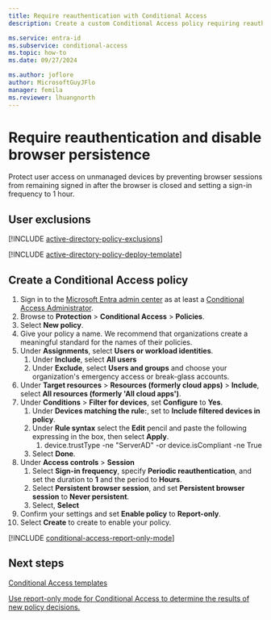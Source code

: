 ```yaml
---
title: Require reauthentication with Conditional Access
description: Create a custom Conditional Access policy requiring reauthentication.

ms.service: entra-id
ms.subservice: conditional-access
ms.topic: how-to
ms.date: 09/27/2024

ms.author: joflore
author: MicrosoftGuyJFlo
manager: femila
ms.reviewer: lhuangnorth
---
```

# Require reauthentication and disable browser persistence

Protect user access on unmanaged devices by preventing browser sessions from remaining signed in after the browser is closed and setting a sign-in frequency to 1 hour.

## User exclusions
[!INCLUDE [active-directory-policy-exclusions](~/includes/entra-policy-exclude-user.md)]

[!INCLUDE [active-directory-policy-deploy-template](~/includes/entra-policy-deploy-template.md)]

## Create a Conditional Access policy

1. Sign in to the [Microsoft Entra admin center](https://entra.microsoft.com) as at least a [Conditional Access Administrator](../role-based-access-control/permissions-reference.md#conditional-access-administrator).
1. Browse to **Protection** > **Conditional Access** > **Policies**.
1. Select **New policy**.
1. Give your policy a name. We recommend that organizations create a meaningful standard for the names of their policies.
1. Under **Assignments**, select **Users or workload identities**.
   1. Under **Include**, select **All users**
   1. Under **Exclude**, select **Users and groups** and choose your organization's emergency access or break-glass accounts.
1. Under **Target resources** > **Resources (formerly cloud apps)** > **Include**, select **All resources (formerly 'All cloud apps')**.
1. Under **Conditions** > **Filter for devices**, set **Configure** to **Yes**. 
   1. Under **Devices matching the rule:**, set to **Include filtered devices in policy**.
   1. Under **Rule syntax** select the **Edit** pencil and paste the following expressing in the box, then select **Apply**. 
      1. device.trustType -ne "ServerAD" -or device.isCompliant -ne True
   1. Select **Done**.
1. Under **Access controls** > **Session**
   1. Select **Sign-in frequency**, specify **Periodic reauthentication**, and set the duration to **1** and the period to **Hours**.
   1. Select **Persistent browser session**, and set **Persistent browser session** to **Never persistent**.
   1. Select, **Select**
1. Confirm your settings and set **Enable policy** to **Report-only**.
1. Select **Create** to create to enable your policy.

[!INCLUDE [conditional-access-report-only-mode](../../includes/conditional-access-report-only-mode.md)]

## Next steps

[Conditional Access templates](concept-conditional-access-policy-common.md)

[Use report-only mode for Conditional Access to determine the results of new policy decisions.](concept-conditional-access-report-only.md)
